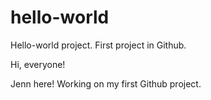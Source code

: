 # hello-world
Hello-world project. First project in Github.

Hi, everyone!

Jenn here! Working on my first Github project.
